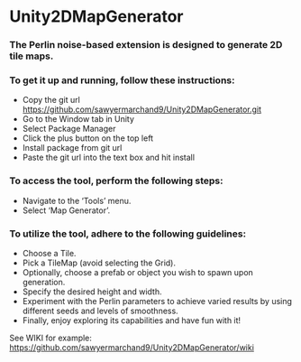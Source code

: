 # Unity2DMapGenerator

### The Perlin noise-based extension is designed to generate 2D tile maps.

### To get it up and running, follow these instructions:
* Copy the git url https://github.com/sawyermarchand9/Unity2DMapGenerator.git
* Go to the Window tab in Unity
* Select Package Manager
* Click the plus button on the top left
* Install package from git url
* Paste the git url into the text box and hit install
  
### To access the tool, perform the following steps:
* Navigate to the ‘Tools’ menu.
* Select ‘Map Generator’.

### To utilize the tool, adhere to the following guidelines:
* Choose a Tile.
* Pick a TileMap (avoid selecting the Grid).
* Optionally, choose a prefab or object you wish to spawn upon generation.
* Specify the desired height and width.
* Experiment with the Perlin parameters to achieve varied results by using different seeds and levels of smoothness.
* Finally, enjoy exploring its capabilities and have fun with it!

See WIKI for example: https://github.com/sawyermarchand9/Unity2DMapGenerator/wiki


